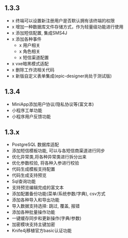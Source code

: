## 1.3.3
- x 终端可以设置新注册用户是否默认拥有该终端的权限
- x 增加一种数据库文件存储方式，作为轻量级功能进行使用
- x 添加短信配置, 集成SMS4J
- x 添加各种事件
    - x 用户相关
    - x 角色相关
    - x 短信渠道配置
- x vxe暗黑模式适配
- x 删除工作流相关代码
- x 新版自定义表单集成(epic-designer尚处于测试版)
## 1.3.4
- MiniApp添加用户协议/隐私协议等(富文本)
- 小程序工单功能
- 小程序用户反馈功能
## 1.3.x
- PostgreSQL 数据库适配
- 添加短信模板功能, 可以与各短信商渠道进行同步
- 优化异常类,将各种异常类进行拆分出来
- 优化参数校验, 将各种入参进行校验
- 代码生成模板支持配置
- 代码生成支持预览
- Sql查询功能
- 支持预览编辑完成的富文本
- 添加配置备份功能(菜单/系统参数/字典), csv方式
- 添加各种导入和导出功能
- 导入数据支持选择: 跳过, 覆盖, 报错
- 添加各种批量操作功能
- 一键缓存同步和更新操作(字典/参数)
- 加密模块支持主键加密
- Knife4j移植官方basic认证功能
